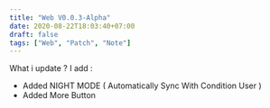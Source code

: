 ```yaml
---
title: "Web V0.0.3-Alpha"
date: 2020-08-22T18:03:40+07:00
draft: false
tags: ["Web", "Patch", "Note"]
---
```


What i update ?
I add :
 - Added NIGHT MODE ( Automatically Sync With Condition User )
 - Added More Button
